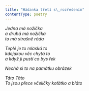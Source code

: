 ```yaml
---
title: "Hádanka třetí s\_rozřešením"
contentType: poetry
---
```


<section>

_Jedna má nožička  
a druhá má nožička  
to má strašně ráda_

</section>

<section>

_Teplé je to mlaská to  
kdejakou věc chytá to  
a když ji pustí co bys řek_

</section>

<section>

_Nechá si to na památku obrázek_

</section>

<section>

_Táto Táto  
To jsou přece včeličky koťátko a bláto_

</section>

